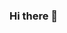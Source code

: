 ### Hi there 👋

<!--
**Sunraven0952/Sunraven0952** is a ✨ _special_ ✨ repository because its `README.md` (this file) appears on your GitHub profile.

Here are some ideas to get you started:

- 🔭 I’m currently working on ... Learning
- 🌱 I’m currently learning ... Computing
- 👯 I’m looking to collaborate on ...
- 🤔 I’m looking for help with ... Everything I can learn
- 💬 Ask me about ...
- 📫 How to reach me: ... dannyreaney@hotmail.com
- 😄 Pronouns: ...
- ⚡ Fun fact: ...
-->
